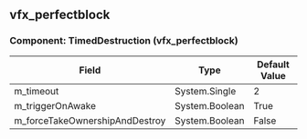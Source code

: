 ## vfx_perfectblock

### Component: TimedDestruction (vfx_perfectblock)

|Field|Type|Default Value|
|-----|----|-------------|
|m_timeout|System.Single|2|
|m_triggerOnAwake|System.Boolean|True|
|m_forceTakeOwnershipAndDestroy|System.Boolean|False|

